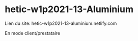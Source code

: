 # hetic-w1p2021-13-Aluminium

Lien du site: hetic-w1p2021-13-aluminium.netlify.com

En mode client/prestataire
